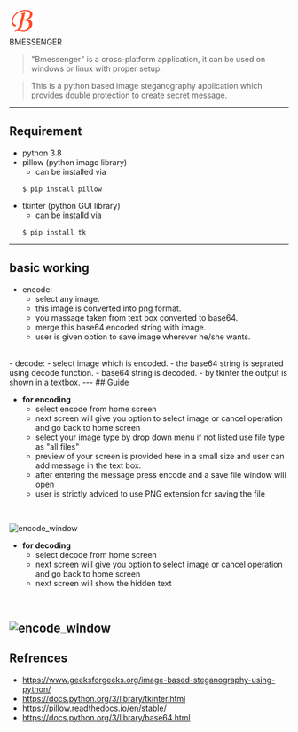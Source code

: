 ![Bmessenger](/logo/logo.png) <br/>
BMESSENGER

> "Bmessenger" is a cross-platform application, it can be used on windows or linux with proper setup.

> This is a python based image steganography application which provides double protection to create secret message.

---

## Requirement
 - python 3.8
 - pillow (python image library)
    - can be installed via <br/>
    ```shell
   $ pip install pillow
    ```
 - tkinter (python GUI library)
    - can be installd via <br/>
   ```shell
   $ pip install tk
    ```
---
## basic working
 - encode:
   - select any image.
   - this image is converted into png format.
   - you massage taken from text box converted to base64. 
   - merge this base64 encoded string with image.
   - user is given option to save image wherever he/she wants.
<br/>
 - decode:
   - select image which is encoded.
   - the base64 string is seprated using decode function.
   - base64 string is decoded.
   - by tkinter the output is shown in a textbox.
---
## Guide

   - **for encoding**
      - select encode from home screen
      - next screen will give you option to select image or cancel operation and go back to home screen
      - select your image type by drop down menu if not listed use file type as "all files"
      - preview of your screen is provided here in a small size and user can add message in the text box.
      - after entering the message press encode and a save file window will open
      - user is strictly adviced to use PNG extension for saving the file
<br/>

![encode_window](/readmeimages/encode_msg.png)
<br/>

   - **for decoding**
      - select decode from home screen
      - next screen will give you option to select image or cancel operation and go back to home screen
      - next screen will show the hidden text
<br/>

![encode_window](/readmeimages/decode_msg.png)
<br/>
---

## Refrences
 - https://www.geeksforgeeks.org/image-based-steganography-using-python/
 - https://docs.python.org/3/library/tkinter.html
 - https://pillow.readthedocs.io/en/stable/
 - https://docs.python.org/3/library/base64.html
